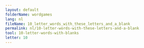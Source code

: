 ```yaml
---
layout: default
folderName: wordgames
lang: nl
fileName: 10_letter_words_with_these_letters_and_a_blank
permalink: nl/10-letter-words-with-these-letters-and-a-blank
tool: 10-letter-words-with-blanks
letter: 10
---
```

